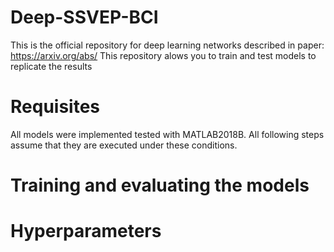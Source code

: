 # Deep-SSVEP-BCI
This is the official repository for deep learning networks described in paper: https://arxiv.org/abs/ 
This repository alows you to train and test models to replicate the results

# Requisites

All models were implemented tested with MATLAB2018B. All following steps assume that they are executed under these conditions.

# Training and evaluating the models

# Hyperparameters

